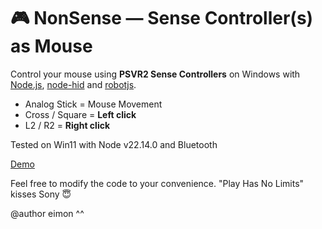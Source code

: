 # 🎮 NonSense — Sense Controller(s) as Mouse

Control your mouse using **PSVR2 Sense Controllers** on Windows with [Node.js](https://nodejs.org/en), [node-hid](https://github.com/node-hid/node-hid) and [robotjs](https://github.com/octalmage/robotjs).

- Analog Stick = Mouse Movement
- Cross / Square = **Left click**
- L2 / R2 = **Right click**

Tested on Win11 with Node v22.14.0 and Bluetooth 

[Demo](https://www.youtube.com/watch?v=lJtWzqBR0-c)

Feel free to modify the code to your convenience. "Play Has No Limits" kisses Sony 😇

@author eimon ^^
